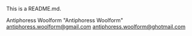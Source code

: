 This is a README.md.

Antiphoress Woolform
"Antiphoress Woolform"
antiphoress.woolform@gmail.com
antiphoress.woolform@ghotmail.com
